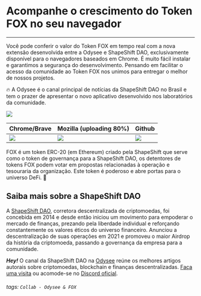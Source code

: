 # Acompanhe o crescimento do Token FOX no seu navegador
---
Você pode conferir o valor do Token FOX em tempo real com a nova extensão desenvolvida entre a Odysee e ShapeShift DAO, exclusivamente disponível para o navegadores baseados em Chrome. É muito fácil instalar e garantimos a segurança do desenvolvimento. Pensando em facilitar o acesso da comunidade ao Token FOX nos unimos para entregar o melhor de nossos projetos. 

:fire: A Odysee é o canal principal de notícias da ShapeShift DAO no Brasil e tem o prazer de apresentar o novo aplicativo desenvolvido nos laboratórios da comunidade.  

![](https://i.imgur.com/KqziP2Y.png)


| Chrome/Brave | Mozilla (uploading 80%)|Github|
| -------- |----|----|
| [![](https://i0.wp.com/www.jltutors.net/wp-content/uploads/2019/11/dowload-button-2.png?fit=800%2C265&ssl=1)](https://chrome.google.com/webstore/detail/shapeshift-fox-tokens/eollgmoiloddejjiodjnchmgbnkicljl/related)|[![](https://i0.wp.com/www.jltutors.net/wp-content/uploads/2019/11/dowload-button-2.png?fit=800%2C265&ssl=1)](https://addons.mozilla.org/en-US/developers/addon/shapeshift-fox-tokens/edit)|[![](https://i.imgur.com/TWdk1lW.png)](https://github.com/VladHZC/shapeshift-fox-browser-ticker)

FOX é um token ERC-20 (em Ethereum) criado pela ShapeShift que serve como o token de governança para a ShapeShift DAO, os detentores de tokens FOX podem votar em propostas relacionadas à operação e tesouraria da organização. Este token é poderoso e abre portas para o universo DeFi. :raised_hands: 


## Saiba mais sobre a ShapeShift DAO

A [ShapeShift DAO](https://shapeshift.com), corretora descentralizada de criptomoedas, foi concebida em 2014 e desde então iniciou um movimento para empoderar o mercado de finanças, prezando pela liberdade individual e reforçando constantemente os valores éticos do universo financeiro. Anunciou a descentralização de suas operações em 2021 e promoveu o maior Airdrop da história da criptomoeda, passando a governança da empresa para a comunidade.  


***Hey!*** O canal da ShapeShift DAO na [Odysee](https://odysee.com/$/invite/@ShapeShiftDAObr:a) reúne os melhores artigos autorais sobre criptomoedas, blockchain e finanças descentralizadas. [Faça uma visita](https://odysee.com/@ShapeShiftDAObr:a) ou acomode-se no [Discord oficial](https://discord.gg/shapeshift).

###### tags: `Collab - Odysee & FOX`




